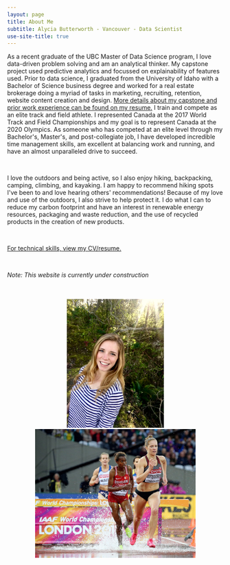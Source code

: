```yaml
---
layout: page
title: About Me
subtitle: Alycia Butterworth - Vancouver - Data Scientist
use-site-title: true
---
```


As a recent graduate of the UBC Master of Data Science program, I love data-driven problem solving and am an analytical thinker. My capstone project used predictive analytics and focussed on explainability of features used. Prior to data science, I graduated from the University of Idaho with a Bachelor of Science business degree and worked for a real estate brokerage doing a myriad of tasks in marketing, recruiting, retention, website content creation and design. [More details about my capstone and prior work experience can be found on my resume.](https://alyciakb.github.io/resume/) I train and compete as an elite track and field athlete. I represented Canada at the 2017 World Track and Field Championships and my goal is to represent Canada at the 2020 Olympics. As someone who has competed at an elite level through my Bachelor's, Master's, and post-collegiate job, I have developed incredible time management skills, am excellent at balancing work and running, and have an almost unparalleled drive to succeed.

<br>

I love the outdoors and being active, so I also enjoy hiking, backpacking, camping, climbing, and kayaking. I am happy to recommend hiking spots I've been to and love hearing others' recommendations! Because of my love and use of the outdoors, I also strive to help protect it. I do what I can to reduce my carbon footprint and have an interest in renewable energy resources, packaging and waste reduction, and the use of recycled products in the creation of new products.

<br>

[For technical skills, view my CV/resume.](https://alyciakb.github.io/resume/)

<br>

*Note: This website is currently under construction*

<br>
<br>

<center><img src="/img/alycia.jpg" alt="AlyciaPhoto" height="300"/><img src="/img/steeple.jpg"  alt="SteeplePhoto" height="300"/></center>

